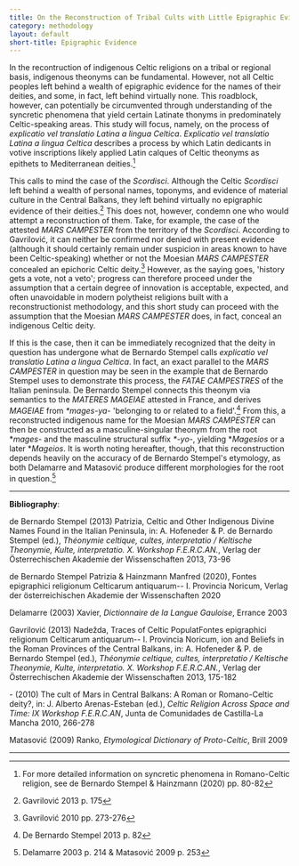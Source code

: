 ```yaml
---
title: On the Reconstruction of Tribal Cults with Little Epigraphic Evidence&#58; The Example of Mars Campester in Moesia Superior
category: methodology
layout: default
short-title: Epigraphic Evidence
---
```




In the recontruction of indigenous Celtic religions on a tribal or regional basis, indigenous theonyms can be fundamental. However, not all Celtic peoples left behind a wealth of epigraphic evidence for the names of their deities, and some, in fact, left behind virtually none. This roadblock, however, can potentially be circumvented through understanding of the syncretic phenomena that yield certain Latinate thonyms in predominately Celtic-speaking areas. This study will focus, namely, on the process of *explicatio vel translatio Latina a lingua Celtica*. *Explicatio vel translatio Latina a lingua Celtica* describes a process by which Latin dedicants in votive inscriptions likely applied Latin calques of Celtic theonyms as epithets to Mediterranean deities.[^1] 

This calls to mind the case of the *Scordisci*. Although the Celtic *Scordisci* left behind a wealth of personal names, toponyms, and evidence of material culture in the Central Balkans, they left behind virtually no epigraphic evidence of their deities.[^2] This does not, however, condemn one who would attempt a reconstruction of them. Take, for example, the case of the attested *MARS CAMPESTER* from the territory of the *Scordisci*. According to Gavrilović, it can neither be confirmed nor denied with present evidence (although it should certainly remain under suspicion in areas known to have been Celtic-speaking) whether or not the Moesian *MARS CAMPESTER* concealed an epichoric Celtic deity.[^3] However, as the saying goes, 'history gets a vote, not a veto'; progress can therefore proceed under the assumption that a certain degree of innovation is acceptable, expected, and often unavoidable in modern polytheist religions built with a reconstructionist methodology, and this short study can proceed with the assumption that the Moesian *MARS CAMPESTER* does, in fact, conceal an indigenous Celtic deity. 
    
If this is the case, then it can be immediately recognized that the deity in question has undergone what de Bernardo Stempel calls *explicatio vel translatio Latina a lingua Celtica*. In fact, an exact parallel to the *MARS CAMPESTER* in question may be seen in the example that de Bernardo Stempel uses to demonstrate this process, the *FATAE CAMPESTRES* of the Italian peninsula. De Bernardo Stempel connects this theonym via semantics to the *MATERES MAGEIAE* attested in France, and derives *MAGEIAE* from *\*mages-ya-* 'belonging to or related to a field'.[^4] From this, a reconstructed indigenous name for the Moesian *MARS CAMPESTER* can then be constructed as a masculine-singular theonym from the root \**mages-* and the masculine structural suffix *\*-yo-*, yielding \**Magesios* or a later \**Mageios*. It is worth noting hereafter, though, that this reconstruction depends heavily on the accuracy of de Bernardo Stempel's etymology, as both Delamarre and Matasović produce different morphologies for the root in question.[^5]

----------

[^1]: For more detailed information on syncretic phenomena in Romano-Celtic religion, see de Bernardo Stempel & Hainzmann (2020) pp. 80-82
[^2]: Gavrilović 2013 p. 175
[^3]: Gavrilović 2010 pp. 273-276
[^4]: De Bernardo Stempel 2013 p. 82
[^5]: Delamarre 2003 p. 214 & Matasović 2009 p. 253 

**Bibliography**:

de Bernardo Stempel (2013) Patrizia, Celtic and Other Indigenous Divine Names Found in the Italian Peninsula, in: A. Hofeneder & P. de Bernardo Stempel (ed.), *Théonymie celtique, cultes, interpretatio / Keltische Theonymie, Kulte, interpretatio. X. Workshop F.E.R.C.AN.*, Verlag der Österrechischen Akademie der
Wissenschaften 2013, 73-96

de Bernardo Stempel Patrizia & Hainzmann Manfred (2020), Fontes epigraphici religionum Celticarum antiquarum-- I. Provincia Noricum, Verlag der österreichischen Akademie der Wissenschaften 2020

Delamarre (2003) Xavier, *Dictionnaire de la Langue Gauloise*, Errance 2003

Gavrilović (2013) Nadežda, Traces of Celtic PopulatFontes epigraphici religionum Celticarum antiquarum-- I. Provincia Noricum, ion and Beliefs in the Roman Provinces of the Central Balkans, in: A. Hofeneder & P. de Bernardo Stempel (ed.), *Théonymie celtique, cultes, interpretatio / Keltische Theonymie, Kulte, interpretatio. X. Workshop F.E.R.C.AN.*, Verlag der Österrechischen Akademie der
Wissenschaften 2013, 175-182

\- (2010) The cult of Mars in Central Balkans: A Roman or Romano-Celtic deity?, in: J. Alberto Arenas-Esteban (ed.), *Celtic Religion Across Space and Time: IX Workshop F.E.R.C.AN*, Junta de Comunidades de Castilla-La Mancha 2010, 266-278

Matasović (2009) Ranko, *Etymological Dictionary of Proto-Celtic*, Brill 2009

----------